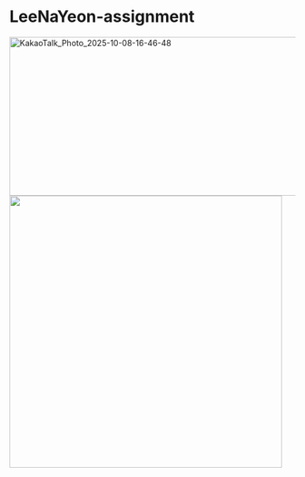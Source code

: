 # LeeNaYeon-assignment
<img width="1564" height="280" alt="KakaoTalk_Photo_2025-10-08-16-46-48" src="https://github.com/user-attachments/assets/5579fa9d-1ebd-4394-b4b3-406c4cb85279" />
<img width = "480" src ="https://github.com/user-attachments/assets/1fcd339d-e54f-48d3-9abd-6a1146eea656" />
